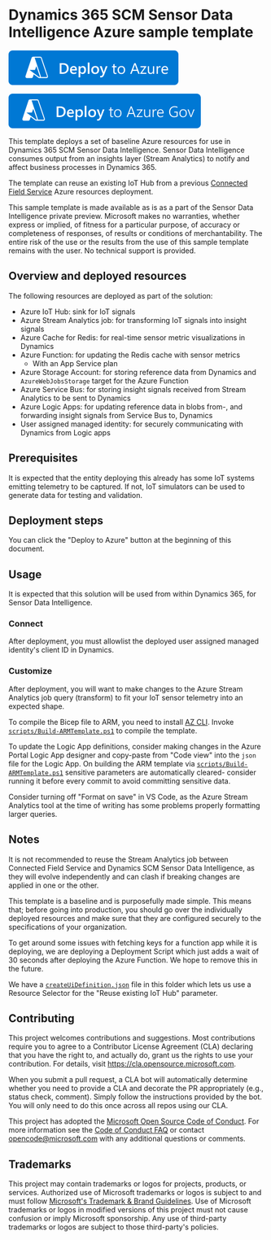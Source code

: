# Dynamics 365 SCM Sensor Data Intelligence Azure sample template

[![Deploy To Azure](https://raw.githubusercontent.com/Azure/azure-quickstart-templates/master/1-CONTRIBUTION-GUIDE/images/deploytoazure.svg?sanitize=true)](https://portal.azure.com/#create/Microsoft.Template/uri/https%3A%2F%2Fgist.githubusercontent.com%2FAndreasHassing%2F0b31eea37b5fd27bd191a205d06e95f7%2Fraw%2Fazuredeploy.json%2F/createUIDefinitionUri/https%3A%2F%2Fgist.githubusercontent.com%2FAndreasHassing%2F0b31eea37b5fd27bd191a205d06e95f7%2Fraw%2FcreateUiDefinition.json%2F)

[![Deploy To Azure US Gov](https://raw.githubusercontent.com/Azure/azure-quickstart-templates/master/1-CONTRIBUTION-GUIDE/images/deploytoazuregov.svg?sanitize=true)](https://portal.azure.us/#create/Microsoft.Template/uri/https%3A%2F%2Fgist.githubusercontent.com%2FAndreasHassing%2F0b31eea37b5fd27bd191a205d06e95f7%2Fraw%2Fazuredeploy.json%2F/createUIDefinitionUri/https%3A%2F%2Fgist.githubusercontent.com%2FAndreasHassing%2F0b31eea37b5fd27bd191a205d06e95f7%2Fraw%2FcreateUiDefinition.json%2F)

This template deploys a set of baseline Azure resources for use in Dynamics 365 SCM Sensor Data Intelligence. Sensor Data Intelligence consumes output from an insights layer (Stream Analytics) to notify and affect business processes in Dynamics 365.

The template can reuse an existing IoT Hub from a previous [Connected Field Service](https://docs.microsoft.com/en-us/dynamics365/field-service/connected-field-service) Azure resources deployment.

This sample template is made available as is as a part of the Sensor Data Intelligence private preview. Microsoft makes no warranties, whether express or implied, of fitness for a particular purpose, of accuracy or completeness of responses, of results or conditions of merchantability.
The entire risk of the use or the results from the use of this sample template remains with the user.
No technical support is provided.

## Overview and deployed resources

The following resources are deployed as part of the solution:

- Azure IoT Hub: sink for IoT signals
- Azure Stream Analytics job: for transforming IoT signals into insight signals
- Azure Cache for Redis: for real-time sensor metric visualizations in Dynamics
- Azure Function: for updating the Redis cache with sensor metrics
  - With an App Service plan
- Azure Storage Account: for storing reference data from Dynamics and `AzureWebJobsStorage` target for the Azure Function
- Azure Service Bus: for storing insight signals received from Stream Analytics to be sent to Dynamics
- Azure Logic Apps: for updating reference data in blobs from-, and forwarding insight signals from Service Bus to, Dynamics
- User assigned managed identity: for securely communicating with Dynamics from Logic apps

## Prerequisites

It is expected that the entity deploying this already has some IoT systems emitting telemetry to be captured. If not, IoT simulators can be used to generate data for testing and validation.

## Deployment steps

You can click the "Deploy to Azure" button at the beginning of this document.

## Usage

It is expected that this solution will be used from within Dynamics 365, for Sensor Data Intelligence.

### Connect

After deployment, you must allowlist the deployed user assigned managed identity's client ID in Dynamics.

### Customize

After deployment, you will want to make changes to the Azure Stream Analytics job query (transform) to fit your IoT sensor telemetry into an expected shape.

To compile the Bicep file to ARM, you need to install [AZ CLI](https://docs.microsoft.com/en-us/cli/azure/install-azure-cli). Invoke [`scripts/Build-ARMTemplate.ps1`](scripts/Build-ARMTemplate.ps1) to compile the template.

To update the Logic App definitions, consider making changes in the Azure Portal Logic App designer and copy-paste from "Code view" into the `json` file for the Logic App. On building the ARM template via [`scripts/Build-ARMTemplate.ps1`](scripts/Build-ARMTemplate.ps1) sensitive parameters are automatically cleared- consider running it before every commit to avoid committing sensitive data.

Consider turning off "Format on save" in VS Code, as the Azure Stream Analytics tool at the time of writing has some problems properly formatting larger queries.

## Notes

It is not recommended to reuse the Stream Analytics job between Connected Field Service and Dynamics SCM Sensor Data Intelligence, as they will evolve independently and can clash if breaking changes are applied in one or the other.

This template is a baseline and is purposefully made simple. This means that; before going into production, you should go over the individually deployed resources and make sure that they are configured securely to the specifications of your organization.

To get around some issues with fetching keys for a function app while it is deploying, we are deploying a Deployment Script which just adds a wait of 30 seconds after deploying the Azure Function. We hope to remove this in the future.

We have a [`createUiDefinition.json`](./createUiDefinition.json) file in this folder which lets us use a Resource Selector for the "Reuse existing IoT Hub" parameter.

## Contributing

This project welcomes contributions and suggestions.  Most contributions require you to agree to a
Contributor License Agreement (CLA) declaring that you have the right to, and actually do, grant us
the rights to use your contribution. For details, visit <https://cla.opensource.microsoft.com>.

When you submit a pull request, a CLA bot will automatically determine whether you need to provide
a CLA and decorate the PR appropriately (e.g., status check, comment). Simply follow the instructions
provided by the bot. You will only need to do this once across all repos using our CLA.

This project has adopted the [Microsoft Open Source Code of Conduct](https://opensource.microsoft.com/codeofconduct/).
For more information see the [Code of Conduct FAQ](https://opensource.microsoft.com/codeofconduct/faq/) or
contact [opencode@microsoft.com](mailto:opencode@microsoft.com) with any additional questions or comments.

## Trademarks

This project may contain trademarks or logos for projects, products, or services. Authorized use of Microsoft
trademarks or logos is subject to and must follow
[Microsoft's Trademark & Brand Guidelines](https://www.microsoft.com/en-us/legal/intellectualproperty/trademarks/usage/general).
Use of Microsoft trademarks or logos in modified versions of this project must not cause confusion or imply Microsoft sponsorship.
Any use of third-party trademarks or logos are subject to those third-party's policies.
